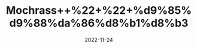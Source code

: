---
title: 'Mochrass++%22+%22+%d9%85%d9%88%da%86%d8%b1%d8%b3'
date: '2022-11-24' 
metatag: '' 
inventory: '0' 
draft: false 
# meta description 
shortDescripton: 'Silk+Cotton+tree+Gum+%22+Mochras+is+useful+to+treat+Leucorrhoea+also+gives+strength+to+uterus+and+remove+weakness.'
description: 'Natural+Gums+%d9%82%d8%af%d8%b1%d8%aa%db%8c+%da%af%d9%88%d9%86%d8%af'
longdescription: ''
tags: ''
brand: ''
subCategory: ''
unit: '50 gm-Pk'
sellCount: '0'
featured: False
# product Price
price: '100.0'
# Product Short Description
shortDescription: 'Silk+Cotton+tree+Gum+%22+Mochras+is+useful+to+treat+Leucorrhoea+also+gives+strength+to+uterus+and+remove+weakness.'
productID: '6E75B489-0D27-ED11-9968-005056B3A416'
type: 'products'
category: 'Natural+Gums+%d9%82%d8%af%d8%b1%d8%aa%db%8c+%da%af%d9%88%d9%86%d8%af' 
thumnailproduct: 'https://eraconnect.blob.core.windows.net/product-images/aminsaddiquidawakhana/6E75B489-0D27-ED11-9968-005056B3A416.webp' 
images:
  - image: 'https://eraconnect.blob.core.windows.net/product-images/aminsaddiquidawakhana/6E75B489-0D27-ED11-9968-005056B3A416.webp'  
Variants:
---